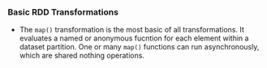 ### Basic RDD Transformations

* The `map()` transformation is the most basic of all transformations. It evaluates a named or anonymous fucntion for each element within a dataset partition. One or many `map()` functions can run asynchronously, which are shared nothing operations.
